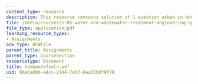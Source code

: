 ```yaml
---
content_type: resource
description: This resource contains solution of 1 question asked in Homework 7.
file: /media/courses/1-85-water-and-wastewater-treatment-engineering-spring-2006/86eba80da4cc21447ab76aa15b8f9f79_homework7soln.pdf
file_type: application/pdf
learning_resource_types:
- Assignments
ocw_type: OCWFile
parent_title: Assignments
parent_type: CourseSection
resourcetype: Document
title: homework7soln.pdf
uid: 86eba80d-a4cc-2144-7ab7-6aa15b8f9f79
---
```

